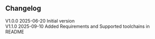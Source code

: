 ## Changelog  
V1.0.0 2025-06-20 Initial version<br>
V1.1.0 2025-09-10 Added Requirements and Supported toolchains in README<br>
